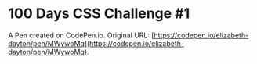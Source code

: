 # 100 Days CSS Challenge #1

A Pen created on CodePen.io. Original URL: [https://codepen.io/elizabeth-dayton/pen/MWywoMq](https://codepen.io/elizabeth-dayton/pen/MWywoMq).


